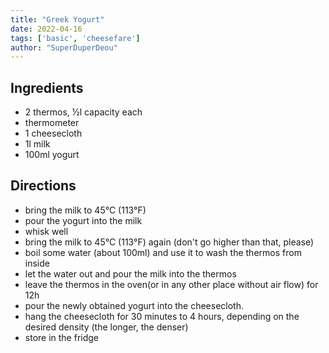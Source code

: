 ```yaml
---
title: "Greek Yogurt"
date: 2022-04-16
tags: ['basic', 'cheesefare']
author: "SuperDuperDeou"
---
```


## Ingredients

- 2 thermos, ½l capacity each
- thermometer
- 1 cheesecloth
- 1l milk
- 100ml yogurt

## Directions

- bring the milk to 45°C (113°F)
- pour the yogurt into the milk
- whisk well
- bring the milk to 45°C (113°F) again (don't go higher than that, please)
- boil some water (about 100ml) and use it to wash the thermos from inside
- let the water out and pour the milk into the thermos
- leave the thermos in the oven(or in any other place without air flow) for 12h
- pour the newly obtained yogurt into the cheesecloth.
- hang the cheesecloth for 30 minutes to 4 hours, depending on the desired density (the longer, the denser)
- store in the fridge
